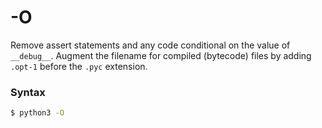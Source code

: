 # -O

Remove assert statements and any code conditional on the value of `__debug__`. Augment the filename for compiled (bytecode) files by adding `.opt-1` before the `.pyc` extension.

### Syntax

```bash
$ python3 -O
```